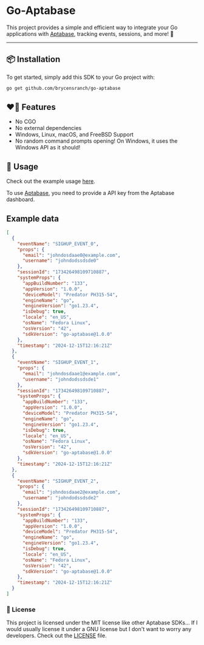 # Go-Aptabase

This project provides a simple and efficient way to integrate your Go applications with [Aptabase](https://aptabase.com), tracking events, sessions, and more! 🌟

---

## 📦 Installation

To get started, simply add this SDK to your Go project with:

```bash
go get github.com/brycensranch/go-aptabase
```

## ❤️‍🔥 Features

- No CGO
- No external dependencies
- Windows, Linux, macOS, and FreeBSD Support
- No random command prompts opening! On Windows, it uses the Windows API as it should!

## 🚀 Usage

Check out the example usage [here](./example/main.go).

To use [Aptabase](https://aptabase.com), you need to provide a API key from the Aptabase dashboard.

## Example data

```json
[
  {
    "eventName": "SIGHUP_EVENT_0",
    "props": {
      "email": "johndosdaae0@example.com",
      "username": "johndodssdsde0"
    },
    "sessionId": "173426498109710887",
    "systemProps": {
      "appBuildNumber": "133",
      "appVersion": "1.0.0",
      "deviceModel": "Predator PH315-54",
      "engineName": "go",
      "engineVersion": "go1.23.4",
      "isDebug": true,
      "locale": "en_US",
      "osName": "Fedora Linux",
      "osVersion": "42",
      "sdkVersion": "go-aptabase@1.0.0"
    },
    "timestamp": "2024-12-15T12:16:21Z"
  },
  {
    "eventName": "SIGHUP_EVENT_1",
    "props": {
      "email": "johndosdaae1@example.com",
      "username": "johndodssdsde1"
    },
    "sessionId": "173426498109710887",
    "systemProps": {
      "appBuildNumber": "133",
      "appVersion": "1.0.0",
      "deviceModel": "Predator PH315-54",
      "engineName": "go",
      "engineVersion": "go1.23.4",
      "isDebug": true,
      "locale": "en_US",
      "osName": "Fedora Linux",
      "osVersion": "42",
      "sdkVersion": "go-aptabase@1.0.0"
    },
    "timestamp": "2024-12-15T12:16:21Z"
  },
  {
    "eventName": "SIGHUP_EVENT_2",
    "props": {
      "email": "johndosdaae2@example.com",
      "username": "johndodssdsde2"
    },
    "sessionId": "173426498109710887",
    "systemProps": {
      "appBuildNumber": "133",
      "appVersion": "1.0.0",
      "deviceModel": "Predator PH315-54",
      "engineName": "go",
      "engineVersion": "go1.23.4",
      "isDebug": true,
      "locale": "en_US",
      "osName": "Fedora Linux",
      "osVersion": "42",
      "sdkVersion": "go-aptabase@1.0.0"
    },
    "timestamp": "2024-12-15T12:16:21Z"
  }
]
```

### 📝 License

This project is licensed under the MIT license like other Aptabase SDKs... If I would usually license it under a GNU license but I don't want to worry any developers. Check out the [LICENSE](./LICENSE) file.
